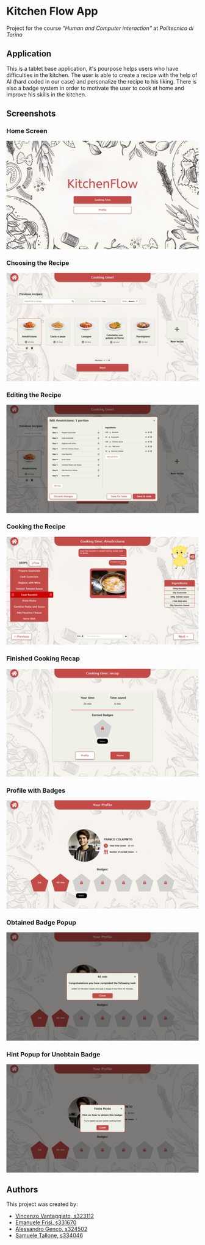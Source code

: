 # Kitchen Flow App

Project for the course _"Human and Computer interaction"_ at _Politecnico di Torino_


## Application

This is a tablet base application, it's pourpose helps users who have difficulties in the kitchen. The user is able to create a recipe with the help of AI (hard coded in our case) and personalize the recipe to his liking. There is also a badge system in order to motivate the user to cook at home and improve his skills in the kitchen.

## Screenshots

### Home Screen
![Home screen](images/hifi1.png)

### Choosing the Recipe
![Choosing the recipe](images/hifi2.png)

### Editing the Recipe
![Editing the recipe](images/hifi6.png)

### Cooking the Recipe
![Cooking the recipe](images/hifi3.png)

### Finished Cooking Recap
![Finished cooking recap](images/hifi5.png)

### Profile with Badges
![Profile with obtained and unobtained badges](images/hifi4.png)

### Obtained Badge Popup
![Obtained badge popup](images/hifi7.png)

### Hint Popup for Unobtain Badge
![Hint popup for unobtain badge](images/hifi8.png)


## Authors

This project was created by:

-   [Vincenzo Vantaggiato, s323112](mailto:s323112@studenti.polito.it)
-   [Emanuele Frisi, s331670](mailto:s331670@studenti.polito.it)
-   [Alessandro Genco, s324502](mailto:s324502@studenti.polito.it)
-   [Samuele Tallone, s334046](mailto:s334046@studenti.polito.it)